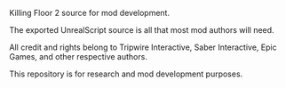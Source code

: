 Killing Floor 2 source for mod development.

The exported UnrealScript source is all that most mod authors will need.

All credit and rights belong to Tripwire Interactive, Saber Interactive, Epic Games, and other respective authors.

This repository is for research and mod development purposes.

